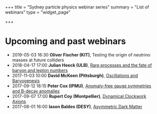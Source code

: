 +++
title = "Sydney particle physics webinar series"
summary = "List of webinars"
type = "widget_page"

+++

# Upcoming and past webinars

* 2019-05-03 16:30 **Oliver Fischer (KIT)**, Testing the origin of neutrino masses at future colliders 
* 2018-04-17 17:00 **Julian Heeck (ULB)**, [Rare processes and the fate of baryon and lepton numbers](Seminar-20180417-Heeck.pdf)
* 2017-11-03 10:00 **David McKeen (Pittsburgh)**, [Oscillations and Baryogenesis](Seminar-20171103-mckeen.pdf)
* 2017-09-12 16:15 **Peter Cox (IPMU)**, [Anomaly-free gauge symmetries and B-decay anomalies](Seminar-20170912-Cox.pdf)
* 2017-09-07 17:00 **Rupert Coy (Montpellier)**, [Dynamical Clockwork Axions](Seminar-20170907-Coy.pdf)
* 2017-08-01 16:00 **Iason Baldes (DESY)**, [Asymmetric Dark Matter](Seminar-20170801-baldes.pdf)
